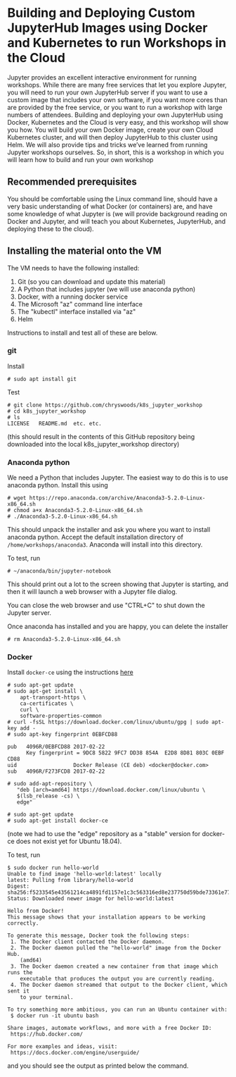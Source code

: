 # Building and Deploying Custom JupyterHub Images using Docker and Kubernetes to run Workshops in the Cloud

Jupyter provides an excellent interactive environment for running workshops. While there are many free services that let you explore Jupyter, you will need to run your own JupyterHub server if you want to use a custom image that includes your own software, if you want more cores than are provided by the free service, or you want to run a workshop with large numbers of attendees. Building and deploying your own JupyterHub using Docker, Kubernetes and the Cloud is very easy, and this workshop will show you how. You will build your own Docker image, create your own Cloud Kubernetes cluster, and will then deploy JupyterHub to this cluster using Helm. We will also provide tips and tricks we’ve learned from running Jupyter workshops ourselves. So, in short, this is a workshop in which you will learn how to build and run your own workshop

## Recommended prerequisites
You should be comfortable using the Linux command line, should have a very basic understanding of what Docker (or containers) are, and have some knowledge of what Jupyter is (we will provide background reading on Docker and Jupyter, and will teach you about Kubernetes, JupyterHub, and deploying these to the cloud).

## Installing the material onto the VM

The VM needs to have the following installed:

1. Git (so you can download and update this material)
1. A Python that includes jupyter (we will use anaconda python)
1. Docker, with a running docker service
1. The Microsoft "az" command line interface
1. The "kubectl" interface installed via "az"
1. Helm

Instructions to install and test all of these are below.

### git

Install

```
# sudo apt install git
```

Test

```
# git clone https://github.com/chryswoods/k8s_jupyter_workshop
# cd k8s_jupyter_workshop
# ls
LICENSE   README.md  etc. etc.
```

(this should result in the contents of this GitHub repository being
 downloaded into the local k8s_jupyter_workshop directory)

### Anaconda python

We need a Python that includes Jupyter. The easiest way to do this is to use
anaconda python. Install this using

```
# wget https://repo.anaconda.com/archive/Anaconda3-5.2.0-Linux-x86_64.sh
# chmod a+x Anaconda3-5.2.0-Linux-x86_64.sh
# ./Anaconda3-5.2.0-Linux-x86_64.sh
```

This should unpack the installer and ask you where you want to install
anaconda python. Accept the default installation directory of 
`/home/workshops/anaconda3`. Anaconda will install into this directory.

To test, run

```
# ~/anaconda/bin/jupyter-notebook
```

This should print out a lot to the screen showing that Jupyter is starting, 
and then it will launch a web browser with a Jupyter file dialog.

You can close the web browser and use "CTRL+C" to shut down the 
Jupyter server.

Once anaconda has installed and you are happy, you can delete the installer

```
# rm Anaconda3-5.2.0-Linux-x86_64.sh
```

### Docker

Install `docker-ce` using the instructions [here](https://docs.docker.com/install/linux/docker-ce/ubuntu/#install-docker-ce)

```
# sudo apt-get update
# sudo apt-get install \
    apt-transport-https \
    ca-certificates \
    curl \
    software-properties-common
# curl -fsSL https://download.docker.com/linux/ubuntu/gpg | sudo apt-key add -
# sudo apt-key fingerprint 0EBFCD88

pub   4096R/0EBFCD88 2017-02-22
      Key fingerprint = 9DC8 5822 9FC7 DD38 854A  E2D8 8D81 803C 0EBF CD88
uid                  Docker Release (CE deb) <docker@docker.com>
sub   4096R/F273FCD8 2017-02-22

# sudo add-apt-repository \
   "deb [arch=amd64] https://download.docker.com/linux/ubuntu \
   $(lsb_release -cs) \
   edge"

# sudo apt-get update
# sudo apt-get install docker-ce
```

(note we had to use the "edge" repository as a "stable" version for docker-ce
does not exist yet for Ubuntu 18.04).

To test, run

```
$ sudo docker run hello-world
Unable to find image 'hello-world:latest' locally
latest: Pulling from library/hello-world
Digest: sha256:f5233545e43561214ca4891fd1157e1c3c563316ed8e237750d59bde73361e77
Status: Downloaded newer image for hello-world:latest

Hello from Docker!
This message shows that your installation appears to be working correctly.

To generate this message, Docker took the following steps:
 1. The Docker client contacted the Docker daemon.
 2. The Docker daemon pulled the "hello-world" image from the Docker Hub.
    (amd64)
 3. The Docker daemon created a new container from that image which runs the
    executable that produces the output you are currently reading.
 4. The Docker daemon streamed that output to the Docker client, which sent it
    to your terminal.

To try something more ambitious, you can run an Ubuntu container with:
 $ docker run -it ubuntu bash

Share images, automate workflows, and more with a free Docker ID:
 https://hub.docker.com/

For more examples and ideas, visit:
 https://docs.docker.com/engine/userguide/
```

and you should see the output as printed below the command.


